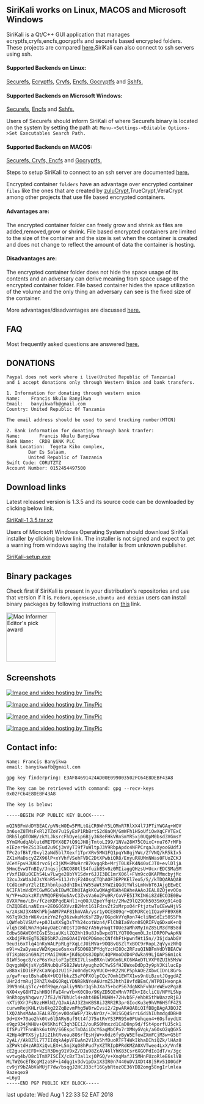 ## SiriKali works on Linux, MACOS and Microsoft Windows

SiriKali is a Qt/C++ GUI application that manages ecryptfs,cryfs,encfs,gocryptfs and securefs based encrypted folders. These projects are compared <a href="https://nuetzlich.net/gocryptfs/comparison/">here.</a>SiriKali can also connect to ssh servers using ssh.

#### Supported Backends on Linux:

<a href="https://github.com/netheril96/securefs">Securefs</a>, <a href="https://github.com/mhogomchungu/ecryptfs-simple">Ecryptfs</a>, <a href="https://www.cryfs.org/">Cryfs</a>, <a href="https://github.com/vgough/encfs">Encfs, </a><a href="https://nuetzlich.net/gocryptfs">Gocryptfs</a> and <a href="https://github.com/libfuse/sshfs">Sshfs.</a>

#### Supported Backends on Microsoft Windows:
<a href="https://github.com/netheril96/securefs">Securefs</a>, <a href="https://github.com/mhogomchungu/encfs/latest">Encfs</a> and <a href="https://github.com/billziss-gh/sshfs-win">Sshfs.</a>


Users of Securefs should inform SiriKali of where Securefs binary is located on the system by setting the path at: ```Menu->Settings->Editable Options->Set Executables Search Path.```

#### Supported Backends on MACOS:
<a href="https://github.com/netheril96/securefs">Securefs, </a><a href="https://www.cryfs.org/">Cryfs, </a><a href="https://github.com/vgough/encfs">Encfs</a> and <a href="https://nuetzlich.net/gocryptfs">Gocryptfs.</a>

Steps to setup SiriKali to connect to an ssh server are documented <a href="https://github.com/mhogomchungu/sirikali/wiki/Frequently-Asked-Questions#90-how-do-i-add-options-to-connect-to-an-ssh-server">here.</a>

Encrypted container ```folders``` have an advantage over encrypted container ```files``` like the ones that are created by <a href="http://mhogomchungu.github.io/zuluCrypt/">zuluCrypt</a>,TrueCrypt,VeraCrypt among other projects that use file based encrypted containers.

#### Advantages are:

The encrypted container folder can freely grow and shrink as files are added,removed,grow or shrink. File based encrypted containers are limited to the size of the container and the size is set when the container is created and does not change to reflect the amount of data the container is hosting.

#### Disadvantages are:

The encrypted container folder does not hide the space usage of its contents and an adversary can derive meaning from space usage of the encrypted container folder. File based container hides the space utilization of the volume and the only thing an adversary can see is the fixed size of the container.

More advantages/disadvantages are discussed <a href="https://www.cryfs.org/comparison">here.</a>

## FAQ

Most frequently asked questions are answered <a href="https://github.com/mhogomchungu/SiriKali/wiki/Frequently-Asked-Questions">here.</a>

## DONATIONS

```
Paypal does not work where i live(United Republic of Tanzania)
and i accept donations only through Western Union and bank transfers.

1. Information for donating through western union
Name:    Francis Nkulu Banyikwa
Email:   banyikwafb@gmail.com
Country: United Republic Of Tanzania

The email address should be used to send tracking number(MTCN)

2. Bank information for donating through bank tranfer:
Name:		Francis Nkulu Banyikwa
Bank Name:	CRDB BANK PLC
Bank Location:	Tegeta Kibo complex,
		Dar Es Salaam,
		United Republic of Tanzania
Swift Code:	CORUTZTZ
Account Number:	0152454497500
```

## Download links

Latest released version is 1.3.5 and its source code can be downloaded by clicking below link.

<a href="https://github.com/mhogomchungu/sirikali/releases/download/1.3.5/SiriKali-1.3.5.tar.xz">SiriKali-1.3.5.tar.xz</a>

Users of Microsoft Windows Operating System should download SiriKali installer by clicking below link. The installer is not
signed and expect to get a warning from windows saying the installer is from unknown publisher.

<a href="https://github.com/mhogomchungu/sirikali/releases/download/1.3.5/SiriKali-setup.exe">SiriKali-setup.exe</a>



## Binary packages

Check first if SiriKali is present in your distribution's repositories and use that version if it is.
```Fedora,opensuse,ubuntu and debian``` users can install binary packages by following instructions on <a href="http://software.opensuse.org//download.html?project=home%3Aobs_mhogomchungu&package=sirikali">this</a> link.

<a href="http://macdownload.informer.com/sirikali/" target="_blank"><img border="0" src="http://img.informer.com/awards/mi-award-epick4.png" alt="Mac Informer Editor's pick award" height="129" width="130" /></a>


## Screenshots

<a href="http://tinypic.com?ref=1572g3n" target="_blank"><img src="http://i67.tinypic.com/1572g3n.png" border="0" alt="Image and video hosting by TinyPic"></a>

<a href="http://tinypic.com?ref=v81umb" target="_blank"><img src="http://i64.tinypic.com/v81umb.png" border="0" alt="Image and video hosting by TinyPic"></a>

<a href="http://tinypic.com?ref=2h2hax3" target="_blank"><img src="http://i67.tinypic.com/2h2hax3.png" border="0" alt="Image and video hosting by TinyPic"></a>

<a href="http://tinypic.com?ref=2rojij6" target="_blank"><img src="http://i65.tinypic.com/2rojij6.png" border="0" alt="Image and video hosting by TinyPic"></a>

## Contact info:
```
Name: Francis Banyikwa
email: banyikwafb@gmail.com

gpg key finderpring: E3AF84691424AD00E099003502FC64E8DEBF43A8

The key can be retrieved with command: gpg --recv-keys 0x02FC64E8DEBF43A8

The key is below:

-----BEGIN PGP PUBLIC KEY BLOCK-----

mQINBFmVdDYBEAC/pVNcWOEw5PMLtGiCR9WhY5LOMnR7RlXX4l7JPTiYWGAq+WOV
3n6ueZ8TMsFxRl2TZoV7u1SyExP1RbBrtS2d8aQM/GmWFh1HSoUfiOwXqCFVTExC
ORh5lgOTOWH/zkYLJksrcFhDyeip6Bjy368eFHkVRnSmYR5xj0UQpM0bsd3VGmsY
5YmGMudqAblutdME7DYX8E7tQ91JH8jTmtoLI99/1NVa28W75C0ixC+nu767rMFb
eIEzer9eZSi3Eud2u9Cj3vVyTI9f7uWltpJ3V9RbpApdc4NFPCrqaJuXyooGUdfJ
TPc2ofBkT/Oxyl2aNd5bl7Xexf1TprXRv5MN1FQ1pqYN8gjYWc/ZfVNQ/kR5kIx5
ZX1xMaDscyZZX96lP+xYVhfVSehFVDC2DtXPwbiQR8/EnyuRXUMnNWas0FUoZCKJ
VCeYFpvHJUKdrvc6jc3jKM+8Mu9rrB7KvgqRb+MrjT0LKFK4N40xCJT0+evlDljA
5HmcEvwOTnBIy/JnqsjjCNCO80tlS4fuibBSv0z0MIiaggQHzsU+UcxrEDCSMaSM
rVxfINXuOCEhS4Lw7Lwge28bYV1Sdvr6JJI3BC1mrX06l+FVm9ccOKAPMmcbyjMc
32cuJxWdaJdJsYKnR5+S11JrhjF24OsqCTQhAOF3EPPKEl7eo5/S//kTDQARAQAB
tCdGcmFuY2lzIEJhbnlpa3dhIDxiYW55aWt3YWZiQGdtYWlsLmNvbT6JAjgEEwEC
ACIFAlmVdDYCGwMGCwkIBwMCBhUIAgkKCwQWAgMBAh4BAheAAAoJEAL8ZOjev0Oo
W/YP+wXokzRTzVMQOFENGuSAvC3ZvsVa6o2Pu9R/CoVFE5I7KIN6i8ZdECO3E0Bw
8VXXPmo/LB+/fCzeKBPqdEAHl1+q0OJU2peYfqHz/2MwZ9lQ29Oh503SmXg914oQ
ChZQDEdLnaNIzs+2EOGO6XVvzB2Mnt161FdzvZt2xMrpxO4rFtjztwTuCEwwHjVS
w/zAsWJ3X4NKhPbjwNM7PAF81hmVAh/ysr1yOCE8O9qr+QDMJRCe1IQayFFB9X6R
K67q9k3brW6XvinzYn2fg36zwkuMcKsFZDy/OGpdkVYqRon74cliNmSdIz50S5Ph
LQWfeblVSUfv+p0J1uXXSg3sTYh24cotWzn4/FlChBIaGVon0SQRIFVqGDxoK+nQ
vlq5c8dLWn7Hg4oyOaECn0IsTIOHNzrA56yHuqtTOUe3aMhXMyInZ85LM3dYB58d
Edbw58AWE0fEGsESbiaUKilZQ2hh19u8JsBwpxBTLYQTO0qem0LJxlDRP0PwApKN
xXbdjFR4EgT6JED5bR7u2mGOA4IY0CPDGmecCNf4hFtHpwnfHt15n//3SjdaAbGV
9eu3i6xTlq41nKyWALPpRLgFXqLcJUiMVa+9OQ8vGSZlYxBOC9rRopL2qVyxzNhQ
m9l+w2aDyauzVW2Kgeie6snxsFSD06B3PYdgYzcHI8Oc2RFzuQINBFmVdDYBEACW
0TiKpNsGnG9A2trMAiIW0K+jKd6pOs8JOphC4QPWnoDdD4Pdwka99LjOAPS6m1ok
81Wf5ogc8/czP6sYkzloFIpEEKI7LlsmBRXnlW9Gn6LKC6WAeDTLVXP0ZUIh5MsW
DqvgpWQKjsV/p5RNubQuFS82JWutAyughz0CYwSSfHJBWxeDdDp3y9pVJKilucEp
vB8axiDDiEPZkCaNGp3zUIiFJo0ndyCKyVUCO+HK22NCP5pkAOEZXbwCIDnL8GrG
p/gwFreotBshaDbX+UCQfbkzZ5zPOFXOlpCQc7Omh1EWTX1ws9nUiBzutJOggdAZ
UHr2drmRujIRhZlXwDGORqLYDNR8kNYeA6UrmZ5JhthI8vfdBEmC/WTPDIHvonpA
39V9n6LqSTc/+0fR9qe/qaliy9Nbr3q5hJXa75+bcP567dgNKhFvhUreWEwzPqaB
NXO4xyG8HT2shH9DfFaE4rwYb+K0COo/9KyZD5QEvMnV7FEk+I8cliCU/NPYLSNp
9nRhopyAhqwvr/7fEJ/W7UhUcl4+aht4B6lWUHW+72Hvb5F/ehbKSthW0azzRjBJ
nXTi9XrJFsNzzHHlNI/QJxAiAJ3Z2mKBS8iJ2RR2R3prGIocKu3e9hVM6HSfF4ZS
curwmRejKHLrUs6kg22ZqBzvmPhg5W8rwIvsi2/2pwARAQABiQIfBBgBAgAJBQJZ
lXQ2AhsMAAoJEAL8ZOjev0OoGWEP/3kvNrOz/+JW1SGQ4SrrL6dihIUhmdgdDBH0
9d+UX+70ao2hk0tv6lDARy8uf9tt4fJ75otRvYS3PR9Sn0PUohqen4+6OsfoydUX
e9qz934jWHUv+QV6KhifC3qh3ECi2/ouRS0Mnxzd1CaD0np9d/fSt4porfUJ5ck1
IfSPu7TFnnBhk6xt0V/SGEspcTnDAiiDcY6agMbCPo7rXMNyGVgk/a6OsO2qQGX5
42Hp4dPTXSjy1JiZ1htRvoau8OSrfEsHjW+x0dz6fyByW5EfewZXmFCjM3w+G5bT
2yAL//AkBZlL7T7IIdqkA4pVFEwAn2V1Xs5hfDuoRTFT4WkIkhaDIhiQZk/lHAz8
aZPWktdHzAROXiQvLEX+L5mjXgO8hPud7yXZTRIpDPRdKMZA0XVTwee4LxX/VnfB
cE2guccUEFD+kZiR3Dng91V9xZ/DIu98ZcAV46lYhK83Csr6XGOPdIoIdT/v/3gc
wvtwg4b/D8c1TmXPISCIX/cBzT3al1xjOPGQ/v+XnqMafJI5MHnFUzoRleE6slVB
MLTWZGcEfBcgMIzoSF+i4dqg1v3dv1pDx1X3IR0n7440uDV1XDt48j5Rv51O0GdP
cv9jY9bZAbVaMUjF7dw/bsqgJ2HCJ33cf16GybRtozOE36YDB2omg58ngIrlmlea
9azeqex9
=L6yQ
-----END PGP PUBLIC KEY BLOCK-----
```

last update: Wed Aug  1 22:33:52 EAT 2018

